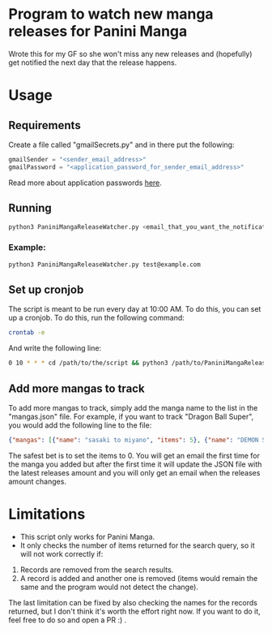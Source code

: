 # Program to watch new manga releases for Panini Manga
Wrote this for my GF so she won't miss any new releases and (hopefully) get notified the next day that the release happens.

# Usage
## Requirements
Create a file called "gmailSecrets.py" and in there put the following:
```python
gmailSender = "<sender_email_address>"
gmailPassword = "<application_password_for_sender_email_address>"
```
Read more about application passwords [here](https://support.google.com/accounts/answer/185833).

## Running
```bash
python3 PaniniMangaReleaseWatcher.py <email_that_you_want_the_notification_to_be_sent_to>
```
### Example:
```bash
python3 PaniniMangaReleaseWatcher.py test@example.com
```

## Set up cronjob
The script is meant to be run every day at 10:00 AM. To do this, you can set up a cronjob. To do this, run the following command:
```bash
crontab -e
```
And write the following line:
```bash
0 10 * * * cd /path/to/the/script && python3 /path/to/PaniniMangaReleaseWatcher.py <email_that_you_want_the_notification_to_be_sent_to>
```

## Add more mangas to track
To add more mangas to track, simply add the manga name to the list in the "mangas.json" file. For example, if you want to track "Dragon Ball Super", you would add the following line to the file:
```json
{"mangas": [{"name": "sasaki to miyano", "items": 5}, {"name": "DEMON SLAYER CUADERNO PARA COLOREAR", "items": 3}, {"name": "Dragon Ball Super", "items": 0}]}
```
The safest bet is to set the items to 0. You will get an email the first time for the manga you added but after the first time it will update the JSON file with the latest releases amount and you will only get an email when the releases amount changes.

# Limitations
- This script only works for Panini Manga.
- It only checks the number of items returned for the search query, so it will not work correctly if:
 1. Records are removed from the search results.
 2. A record is added and another one is removed (items would remain the same and the program would not detect the change).

The last limitation can be fixed by also checking the names for the records returned, but I don't think it's worth the effort right now. If you want to do it, feel free to do so and open a PR :) .